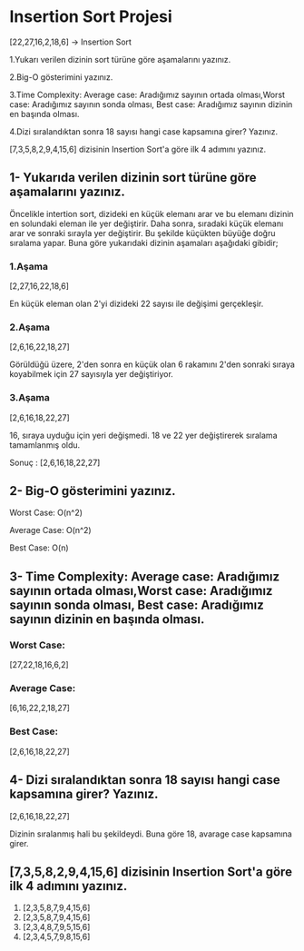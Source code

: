 # Insertion Sort Projesi

[22,27,16,2,18,6] -> Insertion Sort

1.Yukarı verilen dizinin sort türüne göre aşamalarını yazınız.

2.Big-O gösterimini yazınız.

3.Time Complexity: Average case: Aradığımız sayının ortada olması,Worst case: Aradığımız sayının sonda olması, Best case: Aradığımız sayının dizinin en başında olması.

4.Dizi sıralandıktan sonra 18 sayısı hangi case kapsamına girer? Yazınız.

[7,3,5,8,2,9,4,15,6] dizisinin Insertion Sort'a göre ilk 4 adımını yazınız.


## 1- Yukarıda verilen dizinin sort türüne göre aşamalarını yazınız.

Öncelikle intertion sort, dizideki en küçük elemanı arar ve bu elemanı dizinin en solundaki eleman ile yer değiştirir. Daha sonra, sıradaki küçük elemanı arar ve sonraki sırayla yer değiştirir. Bu şekilde küçükten büyüğe doğru sıralama yapar.
Buna göre yukarıdaki dizinin aşamaları aşağıdaki gibidir;

### 1.Aşama

[2,27,16,22,18,6]

En küçük eleman olan 2'yi dizideki 22 sayısı ile değişimi gerçekleşir.

### 2.Aşama

[2,6,16,22,18,27]

Görüldüğü üzere, 2'den sonra en küçük olan 6 rakamını 2'den sonraki sıraya koyabilmek için 27 sayısıyla yer değiştiriyor.

### 3.Aşama

[2,6,16,18,22,27]

16, sıraya uyduğu için yeri değişmedi. 18 ve 22 yer değiştirerek sıralama tamamlanmış oldu.

Sonuç  : 
[2,6,16,18,22,27]

## 2- Big-O gösterimini yazınız.
 Worst Case: O(n^2)

 Average Case: O(n^2)

 Best Case: O(n)

 ## 3- Time Complexity: Average case: Aradığımız sayının ortada olması,Worst case: Aradığımız sayının sonda olması, Best case: Aradığımız sayının dizinin en başında olması.

 
 ### Worst Case: 
 
 [27,22,18,16,6,2]

 
 ### Average Case:
 
 [6,16,22,2,18,27]

 
 ### Best Case:
 
 [2,6,16,18,22,27]


 ## 4- Dizi sıralandıktan sonra 18 sayısı hangi case kapsamına girer? Yazınız.

 [2,6,16,18,22,27] 

 Dizinin sıralanmış hali bu şekildeydi. Buna göre 18, avarage case kapsamına girer.

## [7,3,5,8,2,9,4,15,6] dizisinin Insertion Sort'a göre ilk 4 adımını yazınız.

1. [2,3,5,8,7,9,4,15,6]
2. [2,3,5,8,7,9,4,15,6]
3. [2,3,4,8,7,9,5,15,6]
4. [2,3,4,5,7,9,8,15,6]




